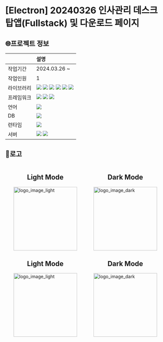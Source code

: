 # [Electron] 20240326 인사관리 데스크탑앱(Fullstack) 및 다운로드 페이지

## 🌐프로젝트 정보

|            | 설명                                                                                                                                                                                                                                                                                                                                                                                                                                                                                                                                                                                                                     |
| :--------- | :----------------------------------------------------------------------------------------------------------------------------------------------------------------------------------------------------------------------------------------------------------------------------------------------------------------------------------------------------------------------------------------------------------------------------------------------------------------------------------------------------------------------------------------------------------------------------------------------------------------------- |
| 작업기간   | 2024.03.26 ~                                                                                                                                                                                                                                                                                                                                                                                                                                                                                                                                                                                                             |
| 작업인원   | 1                                                                                                                                                                                                                                                                                                                                                                                                                                                                                                                                                                                                                        |
| 라이브러리 | <img src="https://img.shields.io/badge/React-61DAFB?style=flat-square&logo=react&logoColor=black"> <img src="https://img.shields.io/badge/shadcn/ui-000000?style=flat-square&logo=shadcn/ui&logoColor=white"> <img src="https://img.shields.io/badge/Tanstack_Query-FF4154?style=flat-square&logo=ReactQuery&logoColor=black"> <img src="https://img.shields.io/badge/Mongoose-F04D35?style=flat-square&logo=mongoose&logoColor=white"> <img src="https://img.shields.io/badge/Emotion-C43BAD?style=flat-square"> <img src="https://img.shields.io/badge/Material UI-007FFF?style=flat-square&logo=mui&logoColor=white"> |
| 프레임워크 | <img src="https://img.shields.io/badge/tailwindcss-06B6D4?style=flat-square&logo=tailwindcss&logoColor=black"> <img src="https://img.shields.io/badge/Electron-47848F?style=flat-square&logo=Electron&logoColor=white"> <img src="https://img.shields.io/badge/Express-000000?style=flat-square&logo=express&logoColor=white">                                                                                                                                                                                                                                                                                           |
| 언어       | <img src="https://img.shields.io/badge/TypeScript-3178C6?style=flat-square&logo=TypeScript&logoColor=white">                                                                                                                                                                                                                                                                                                                                                                                                                                                                                                             |
| DB         | <img src="https://img.shields.io/badge/Mongodb-47A248?style=flat-square&logo=mongodb&logoColor=white">                                                                                                                                                                                                                                                                                                                                                                                                                                                                                                                   |
| 런타임     | <img src="https://img.shields.io/badge/Nodejs-339933?style=flat-square&logo=nodedotjs&logoColor=white">                                                                                                                                                                                                                                                                                                                                                                                                                                                                                                                  |
| 서버       | <img src="https://img.shields.io/badge/Amazon_EC2-FF9900?style=flat-square&logo=nodedotjs&logoColor=white"> <img src="https://img.shields.io/badge/Amazone_S3-569A31?style=flat-square&logo=amazons3&logoColor=white">                                                                                                                                                                                                                                                                                                                                                                                                   |

## 🛞로고

<div style="display: flex; justify-content: space-around;">
<div style="display: flex; flex-direction:column; justify-content: space-between; align-items:center;">
  <h2>Light Mode</h2>
  <img src="https://github.com/audrhks29/HR_management/assets/130128690/c63f1be7-6d79-4913-bcb4-130cf5fad814" alt="logo_image_light" width="200">
  </div>

<div style="display: flex; flex-direction:column; justify-content: space-between; align-items:center;">
  <h2>Dark Mode</h2>
  <img src="https://github.com/audrhks29/HR_management/assets/130128690/57e230fe-6a68-4bcc-b46f-1063b098149e" alt="logo_image_dark" width="200">
  </div>
</div>

<div style="display: flex; justify-content: space-around;">
<div style="display: flex; flex-direction:column; justify-content: space-between; align-items:center;">
  <h2>Light Mode</h2>
  <img src="https://github.com/audrhks29/HR_management/assets/130128690/5deb4f6e-3fbb-4e79-946a-e4667d280760" alt="logo_image_light" width="200">
  </div>

<div style="display: flex; flex-direction:column; justify-content: space-between; align-items:center;">
  <h2>Dark Mode</h2>
  <img src="https://github.com/audrhks29/HR_management/assets/130128690/f1e7ea52-a8dc-47a3-ab4e-2924348b4234" alt="logo_image_dark" width="200">
  </div>
</div>
